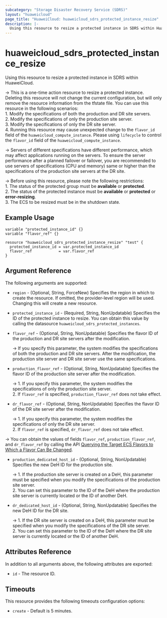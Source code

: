 ```yaml
---
subcategory: "Storage Disaster Recovery Service (SDRS)"
layout: "huaweicloud"
page_title: "HuaweiCloud: huaweicloud_sdrs_protected_instance_resize"
description: |-
  Using this resource to resize a protected instance in SDRS within HuaweiCloud.
---
```


# huaweicloud_sdrs_protected_instance_resize

Using this resource to resize a protected instance in SDRS within HuaweiCloud.

-> This is a one-time action resource to resize a protected instance. Deleting this resource will
not change the current configuration, but will only remove the resource information from the tfstate file. You can use
this resource in the following scenarios:
<br/>1. Modify the specifications of both the production and DR site servers.
<br/>2. Modify the specifications of only the production site server.
<br/>3. Modify the specifications of only the DR site server.
<br/>4. Running this resource may cause unexpected change to the `flavor_id` field of the `huaweicloud_compute_instance`.
Please using `lifecycle` to control the `flavor_id` field of the `huaweicloud_compute_instance`.

-> Servers of different specifications have different performance, which may affect applications running on the servers.
To ensure the server performance after a planned failover or failover, you are recommended to use servers of
specifications (CPU and memory) same or higher than the specifications of the production site servers at the DR site.

-> Before using this resource, please note the following restrictions:
<br/>1. The status of the protected group must be **available** or **protected**.
<br/>2. The status of the protected instance must be **available** or **protected** or **error-resizing**.
<br/>3. The ECS to be resized must be in the shutdown state.

## Example Usage

```hcl
variable "protected_instance_id" {}
variable "flavor_ref" {}

resource "huaweicloud_sdrs_protected_instance_resize" "test" {
  protected_instance_id = var.protected_instance_id
  flavor_ref            = var.flavor_ref
}
```

## Argument Reference

The following arguments are supported:

* `region` - (Optional, String, ForceNew) Specifies the region in which to create the resource. If omitted,
  the provider-level region will be used. Changing this will create a new resource.

* `protected_instance_id` - (Required, String, NonUpdatable) Specifies the ID of the protected instance to resize.
  You can obtain this value by calling the datasource `huaweicloud_sdrs_protected_instances`.

* `flavor_ref` - (Optional, String, NonUpdatable) Specifies the flavor ID of the production and DR site servers after
  the modification.

  -> If you specify this parameter, the system modifies the specifications of both the production and DR site servers.
  After the modification, the production site server and DR site server use the same specifications.

* `production_flavor_ref` - (Optional, String, NonUpdatable) Specifies the flavor ID of the production site server after
  the modification.

  -> 1. If you specify this parameter, the system modifies the specifications of only the production site server.
  <br/>2. If `flavor_ref` is specified, `production_flavor_ref` does not take effect.

* `dr_flavor_ref` - (Optional, String, NonUpdatable) Specifies the flavor ID of the DR site server after the modification.

  -> 1. If you specify this parameter, the system modifies the specifications of only the DR site server.
  <br/>2. If `flavor_ref` is specified, `dr_flavor_ref` does not take effect.

-> You can obtain the values of fields `flavor_ref`, `production_flavor_ref`, and `dr_flavor_ref` by calling the API
  [Querying the Target ECS Flavors to Which a Flavor Can Be Changed](https://support.huaweicloud.com/intl/en-us/api-ecs/ecs_02_0402.html).

* `production_dedicated_host_id` - (Optional, String, NonUpdatable) Specifies the new DeH ID for the production site.

  -> 1. If the production site server is created on a DeH, this parameter must be specified when you modify the specifications
  of the production site server.
  <br/>2. You can set this parameter to the ID of the DeH where the production site server is currently located or the ID
  of another DeH.

* `dr_dedicated_host_id` - (Optional, String, NonUpdatable) Specifies the new DeH ID for the DR site.

  -> 1. If the DR site server is created on a DeH, this parameter must be specified when you modify the specifications of
  the DR site server.
  <br/>2. You can set this parameter to the ID of the DeH where the DR site server is currently located or the ID of
  another DeH.

## Attributes Reference

In addition to all arguments above, the following attributes are exported:

* `id` - The resource ID.

## Timeouts

This resource provides the following timeouts configuration options:

* `create` - Default is 5 minutes.
